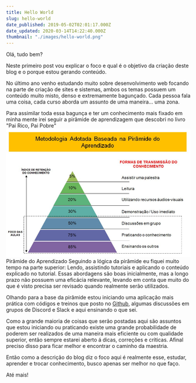 ```yaml
---
title: Hello World
slug: hello-world
date_published: 2019-05-02T02:01:17.000Z
date_updated: 2020-03-14T14:22:40.000Z
thumbnail: "./images/hello-world.png"
---
```


Olá, tudo bem?

Neste primeiro post vou explicar o foco e qual é o objetivo da criação deste blog e o porque estou gerando conteúdo.

No último ano venho estudando muito sobre desenvolvimento web focando na parte de criação de sites e sistemas, ambos os temas possuem um conteúdo muito misto, denso e extremamente bagunçado. Cada pessoa fala uma coisa, cada curso aborda um assunto de uma maneira... uma zona.

Para assimilar toda essa bagunça e ter um conhecimento mais fixado em minha mente irei seguir a pirâmide de aprendizagem que descobri no livro "Pai Rico, Pai Pobre"
![](./images/piramide-aprendizado-segredo-dev.jpg)Pirâmide do Aprendizado
Seguindo a lógica da pirâmide eu fiquei muito tempo na parte superior: Lendo, assistindo tutoriais e aplicando o conteúdo explicado no tutorial. Essas abordagens são boas inicialmente, mas a longo prazo não possuem uma eficácia relevante, levando em conta que muito do que é visto precisa ser revisado quando realmente serão utilizados.

Olhando para a base da pirâmide estou iniciando uma aplicação mais prática com códigos e treinos que posto no [Github](https://github.com/iaurg), algumas discussões em grupos de Discord e Slack e aqui ensinando o que sei.

Como a grande maioria de coisas que serão postadas aqui são assuntos que estou iniciando ou praticando existe uma grande probabilidade de poderem ser realizados de uma maneira mais eficiente ou com qualidade superior, então sempre estarei aberto á dicas, correções e críticas. Afinal preciso disso para ficar melhor e encontrar o caminho da maestria.

Então como a descrição do blog diz o foco aqui é realmente esse, estudar, aprender e trocar conhecimento, busco apenas ser melhor no que faço.

Até mais!
